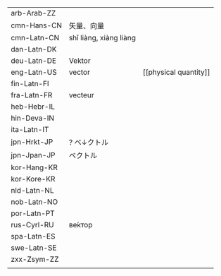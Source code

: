 | | | |
|-|-|-|
| arb-Arab-ZZ |  |  |
| cmn-Hans-CN | 矢量、向量 |  |
| cmn-Latn-CN | shǐ liàng, xiàng liàng |  |
| dan-Latn-DK |  |  |
| deu-Latn-DE | Vektor |  |
| eng-Latn-US | vector | [[physical quantity]] |
| fin-Latn-FI |  |  |
| fra-Latn-FR | vecteur |  |
| heb-Hebr-IL |  |  |
| hin-Deva-IN |  |  |
| ita-Latn-IT |  |  |
| jpn-Hrkt-JP | ? ベ↓クトル |  |
| jpn-Jpan-JP | ベクトル |  |
| kor-Hang-KR |  |  |
| kor-Kore-KR |  |  |
| nld-Latn-NL |  |  |
| nob-Latn-NO |  |  |
| por-Latn-PT |  |  |
| rus-Cyrl-RU | ве́ктор |  |
| spa-Latn-ES |  |  |
| swe-Latn-SE |  |  |
| zxx-Zsym-ZZ |  |  |
|  |  |  |
